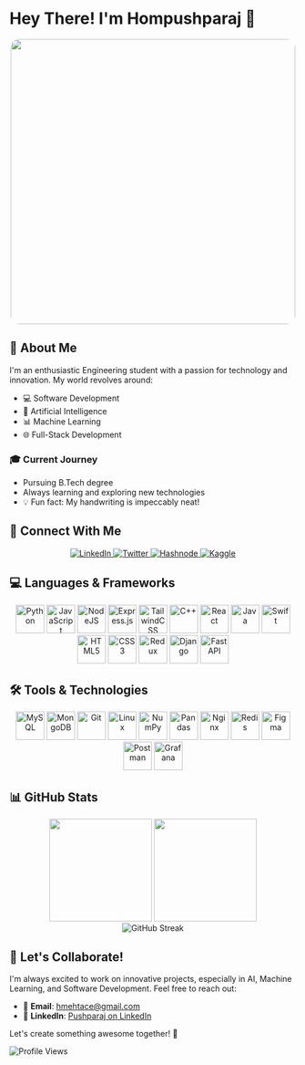# Hey There! I'm Hompushparaj 👋

<div align="center">
  <img src="https://media1.tenor.com/m/2fXbn6Xtt0UAAAAC/software-software-development.gif" width="500" style="border-radius: 15px;">
</div>

## 🌟 About Me

I'm an enthusiastic Engineering student with a passion for technology and innovation. My world revolves around:

- 💻 Software Development
- 🤖 Artificial Intelligence
- 📊 Machine Learning
- 🌐 Full-Stack Development

### 🎓 Current Journey
- Pursuing B.Tech degree
- Always learning and exploring new technologies
- 💡 Fun fact: My handwriting is impeccably neat! 

## 🚀 Connect With Me

<div align="center">
  <a href="https://linkedin.com/in/pushparaj1381-" target="_blank">
    <img src="https://img.shields.io/badge/linkedin-%230077B5.svg?style=for-the-badge&logo=linkedin&logoColor=white" alt="LinkedIn"/>
  </a>
  <a href="https://twitter.com/pushparaj1381_" target="_blank">
    <img src="https://img.shields.io/badge/Twitter-%231DA1F2.svg?style=for-the-badge&logo=Twitter&logoColor=white" alt="Twitter"/>
  </a>
  <a href="https://hashnode.com/@pushparaj1381" target="_blank">
    <img src="https://img.shields.io/badge/Hashnode-2962FF?style=for-the-badge&logo=hashnode&logoColor=white" alt="Hashnode"/>
  </a>
  <a href="https://kaggle.com/pushparajmehta" target="_blank">
    <img src="https://img.shields.io/badge/Kaggle-035a7d?style=for-the-badge&logo=kaggle&logoColor=white" alt="Kaggle"/>
  </a>
</div>

## 💻 Languages & Frameworks

<div align="center">
  <img src="https://cdn.jsdelivr.net/gh/devicons/devicon/icons/python/python-original.svg" width="50" height="50" alt="Python"/>
  <img src="https://cdn.jsdelivr.net/gh/devicons/devicon/icons/javascript/javascript-original.svg" width="50" height="50" alt="JavaScript"/>
  <img src="https://cdn.jsdelivr.net/gh/devicons/devicon/icons/nodejs/nodejs-original.svg" width="50" height="50" alt="NodeJS"/>
  <img src="https://cdn.jsdelivr.net/gh/devicons/devicon/icons/express/express-original.svg" width="50" height="50" alt="Express.js"/>
  <img src="https://cdn.jsdelivr.net/gh/devicons/devicon/icons/tailwindcss/tailwindcss-original.svg" width="50" height="50" alt="TailwindCSS"/>
  <img src="https://cdn.jsdelivr.net/gh/devicons/devicon/icons/cplusplus/cplusplus-original.svg" width="50" height="50" alt="C++"/>
  <img src="https://cdn.jsdelivr.net/gh/devicons/devicon/icons/react/react-original.svg" width="50" height="50" alt="React"/>
  <img src="https://cdn.jsdelivr.net/gh/devicons/devicon/icons/java/java-original.svg" width="50" height="50" alt="Java"/>
  <img src="https://cdn.jsdelivr.net/gh/devicons/devicon/icons/swift/swift-original.svg" width="50" height="50" alt="Swift"/>
  <img src="https://cdn.jsdelivr.net/gh/devicons/devicon/icons/html5/html5-original.svg" width="50" height="50" alt="HTML5"/>
  <img src="https://cdn.jsdelivr.net/gh/devicons/devicon/icons/css3/css3-original.svg" width="50" height="50" alt="CSS3"/>
  <img src="https://cdn.jsdelivr.net/gh/devicons/devicon/icons/redux/redux-original.svg" width="50" height="50" alt="Redux"/>
  
  <!-- New Frameworks -->
  <img src="https://cdn.jsdelivr.net/gh/devicons/devicon/icons/django/django-plain.svg" width="50" height="50" alt="Django"/>
  <img src="https://cdn.jsdelivr.net/gh/devicons/devicon@latest/icons/fastapi/fastapi-plain.svg" width="50" height="50" alt="FastAPI"/>
</div>

## 🛠 Tools & Technologies

<div align="center">
  <img src="https://cdn.jsdelivr.net/gh/devicons/devicon/icons/mysql/mysql-original.svg" width="50" height="50" alt="MySQL"/>
  <img src="https://cdn.jsdelivr.net/gh/devicons/devicon/icons/mongodb/mongodb-original.svg" width="50" height="50" alt="MongoDB"/>
  <img src="https://cdn.jsdelivr.net/gh/devicons/devicon/icons/git/git-original.svg" width="50" height="50" alt="Git"/>
  <img src="https://cdn.jsdelivr.net/gh/devicons/devicon/icons/linux/linux-original.svg" width="50" height="50" alt="Linux"/>
  <img src="https://cdn.jsdelivr.net/gh/devicons/devicon/icons/numpy/numpy-original.svg" width="50" height="50" alt="NumPy"/>
  <img src="https://cdn.jsdelivr.net/gh/devicons/devicon/icons/pandas/pandas-original.svg" width="50" height="50" alt="Pandas"/>
  <img src="https://cdn.jsdelivr.net/gh/devicons/devicon/icons/nginx/nginx-original.svg" width="50" height="50" alt="Nginx"/>
  <img src="https://cdn.jsdelivr.net/gh/devicons/devicon/icons/redis/redis-original.svg" width="50" height="50" alt="Redis"/>
  <img src="https://cdn.jsdelivr.net/gh/devicons/devicon/icons/figma/figma-original.svg" width="50" height="50" alt="Figma"/>
  <img src="https://cdn.jsdelivr.net/gh/devicons/devicon/icons/postman/postman-original.svg" width="50" height="50" alt="Postman"/>
  <img src="https://cdn.jsdelivr.net/gh/devicons/devicon/icons/grafana/grafana-original.svg" width="50" height="50" alt="Grafana"/>
</div>

## 📊 GitHub Stats

<div align="center">
  <img height="180em" src="https://github-readme-stats.vercel.app/api?username=pushparaj13811&show_icons=true&theme=purple&include_all_commits=true&count_private=true"/>
  <img height="180em" src="https://github-readme-stats.vercel.app/api/top-langs/?username=Pushparaj13811&layout=compact&theme=radical"/>
</div>

<div align="center">
  <img src="http://github-readme-streak-stats.herokuapp.com?user=Pushparaj13811&theme=dark" alt="GitHub Streak"/>
</div>

## 🤝 Let's Collaborate!

I'm always excited to work on innovative projects, especially in AI, Machine Learning, and Software Development. Feel free to reach out:

- 📧 **Email**: [hmehtace@gmail.com](mailto:hmehtace@gmail.com)
- 💼 **LinkedIn**: [Pushparaj on LinkedIn](https://www.linkedin.com/in/pushparaj1381-/)

Let's create something awesome together! 🚀

![Profile Views](https://komarev.com/ghpvc/?username=pushparaj13811&style=flat-square)
